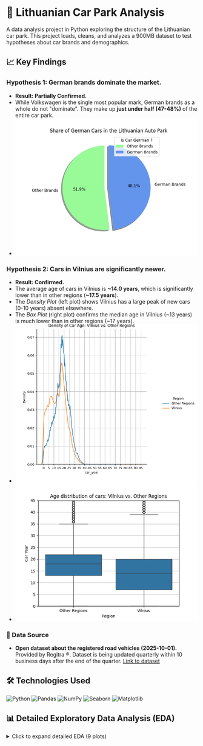 # 🚗 Lithuanian Car Park Analysis

A data analysis project in Python exploring the structure of the Lithuanian car park. This project loads, cleans, and analyzes a 900MB dataset to test hypotheses about car brands and demographics.

## 📈 Key Findings

### Hypothesis 1: German brands dominate the market.
* **Result: Partially Confirmed.**
* While Volkswagen is the single most popular mark, German brands as a whole do not "dominate". They make up **just under half (47-48%)** of the entire car park.
* ![Hypothesis 1](images/hyp_1.png)

### Hypothesis 2: Cars in Vilnius are significantly newer.
* **Result: Confirmed.**
* The average age of cars in Vilnius is **~14.0 years**, which is significantly lower than in other regions (**~17.5 years**).
* The *Density Plot* (left plot) shows Vilnius has a large peak of new cars (0-10 years) absent elsewhere.
* The *Box Plot* (right plot) confirms the median age in Vilnius (~13 years) is much lower than in other regions (~17 years).
* ![Hypothesis 2.1](images/hyp_21.png) 
* ![Hypothesis 2.2](images/hyp_22.png)

### 📂 Data Source
- **Open dataset about the registered road vehicles (2025-10-01).** Provided by Regitra ®️. Dataset is being updated quarterly within 10 business days after the end of the quarter. [Link to dataset](https://www.regitra.lt/imone/atviri-duomenys/#transporto-priemones)


## 🛠️ Technologies Used

![Python](https://img.shields.io/badge/Python-FFD43B?style=for-the-badge&logo=python&logoColor=306998)
![Pandas](https://img.shields.io/badge/Pandas-1A5276?style=for-the-badge&logo=pandas&logoColor=F5F5F5)
![NumPy](https://img.shields.io/badge/NumPy-4D77CF?style=for-the-badge&logo=numpy&logoColor=white)
![Seaborn](https://img.shields.io/badge/Seaborn-69B3A2?style=for-the-badge&logo=python&logoColor=white)
![Matplotlib](https://img.shields.io/badge/Matplotlib-005C8F?style=for-the-badge&logo=plotly&logoColor=F5F5F5)


## 📊 Detailed Exploratory Data Analysis (EDA)

<details>
<summary>Click to expand detailed EDA (9 plots)</summary>

### Top 10 Car Marks
* **Insight:** Volkswagen is the most popular single brand (16.6%). However, nearly a third of all cars fall into the "Others" category.
* ![Top 10 Marks in Lithuania](images/top10carmarksppie.png)

### Top 20 Car Marks (Bar Chart)
* **Insight:** This confirms the top 3: VW (16.6%), Audi (10.6%), and Toyota (9.8%).
* ![Top 20 Marks in Lithuania](images/top20carmarksplot.png)

### Top 3 Models of Top 3 Brands
* **Insight:** Drilling down, the most popular models for the top brands are VW Passat (82k), Audi A6 (29k), and Toyota Avensis (25k).
* ![Top 3 Models of Top 3 Marks](images/top3top3.png)

### Top 7 Colors
* **Insight:** Grey is the most dominant color. The vast majority (84.2%) of all cars are one of seven colors: grey, black, blue, white, red, green, or brown.
* ![Top 7 Colors](images/top7col.png)

### Car Conditions
* **Insight:** The majority of Lithuanian cars are classified as 'Old' (15-20 years) or 'Very Old' (>20 years).
* ![Car Conditions](images/conditions.png)

### Top 15 Oldest & Newest Cars (Average Age)
* **Insight (Oldest):** Audi is among the brands with the oldest average age (20.6 years).
* ![Top 15 Oldest Cars](images/top15oldest.png)
* **Insight (Newest):** This chart reveals a data anomaly: "Moskvich" has an average age of 11.4 years, which is impossible. This highlights an issue in the source data's `production_year` or `first_reg_date` for older models.
* ![Top 15 Newest Cars](images/top15newest.png)

### Top 10 Municipalities
* **Insight:** As expected, Vilnius City and Kaunas City have the most registered cars. Interestingly, the *regions* of Vilnius and Kaunas have a similar number of cars as the city of Klaipeda.
* ![Top 10 Municipalities](images/top10mun.png)

</details>







